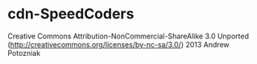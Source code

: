 # cdn-SpeedCoders

Creative Commons Attribution-NonCommercial-ShareAlike 3.0 Unported (http://creativecommons.org/licenses/by-nc-sa/3.0/)
2013 Andrew Potozniak